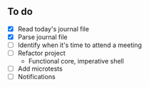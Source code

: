 ## To do

- [x] Read today's journal file
- [x] Parse journal file
- [ ] Identify when it's time to attend a meeting
- [ ] Refactor project
  - Functional core, imperative shell
- [ ] Add microtests
- [ ] Notifications
